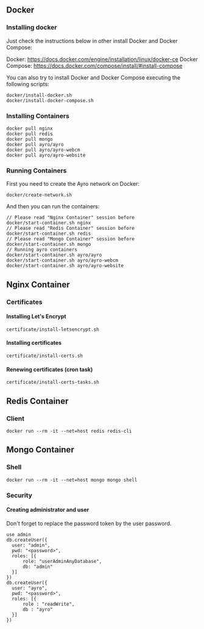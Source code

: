 ## Docker ##

### Installing docker ###

Just check the instructions below in other install Docker and Docker Compose:

Docker: https://docs.docker.com/engine/installation/linux/docker-ce
Docker Compose: https://docs.docker.com/compose/install/#install-compose

You can also try to install Docker and Docker Compose executing the following scripts:
````
docker/install-docker.sh
docker/install-docker-compose.sh
````

### Installing Containers ###
````
docker pull nginx
docker pull redis
docker pull mongo
docker pull ayro/ayro
docker pull ayro/ayro-webcm
docker pull ayro/ayro-website
````

### Running Containers ###

First you need to create the Ayro network on Docker:
````
docker/create-network.sh
````
And then you can run the containers:
````
// Please read "Nginx Container" session before
docker/start-container.sh nginx
// Please read "Redis Container" session before
docker/start-container.sh redis
// Please read "Mongo Container" session before
docker/start-container.sh mongo
// Running ayro containers
docker/start-container.sh ayro/ayro
docker/start-container.sh ayro/ayro-webcm
docker/start-container.sh ayro/ayro-website
````

## Nginx Container ##

### Certificates ###

#### Installing Let's Encrypt ####
````
certificate/install-letsencrypt.sh
````

#### Installing certificates ####
````
certificate/install-certs.sh
````

#### Renewing certificates (cron task) ####
````
certificate/install-certs-tasks.sh
````

## Redis Container ##

### Client ###

````
docker run --rm -it --net=host redis redis-cli
````

## Mongo Container ##

### Shell ###

````
docker run --rm -it --net=host mongo mongo shell
````

### Security ###

#### Creating administrator and user ####

Don't forget to replace the password token by the user password.
````
use admin
db.createUser({
  user: "admin",
  pwd: "<password>",
  roles: [{
      role: "userAdminAnyDatabase",
      db: "admin"
  }]
})
db.createUser({
  user: "ayro",
  pwd: "<password>",
  roles: [{
      role : "readWrite",
      db : "ayro"
  }]
})
````